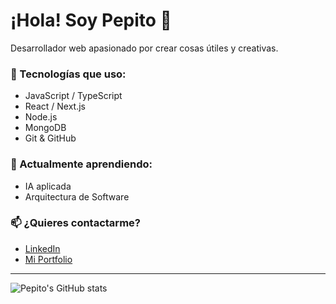 # ¡Hola! Soy Pepito 👋

Desarrollador web apasionado por crear cosas útiles y creativas.

### 🚀 Tecnologías que uso:
- JavaScript / TypeScript
- React / Next.js
- Node.js
- MongoDB
- Git & GitHub

### 🌱 Actualmente aprendiendo:
- IA aplicada
- Arquitectura de Software

### 📫 ¿Quieres contactarme?
- [LinkedIn](https://www.linkedin.com/in/pepito/)
- [Mi Portfolio](https://pepito.dev)

---

![Pepito's GitHub stats](https://github-readme-stats.vercel.app/api?username=pepito123&show_icons=true&theme=radical)

